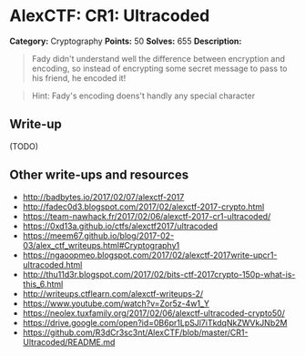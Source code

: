 # AlexCTF: CR1: Ultracoded

**Category:** Cryptography
**Points:** 50
**Solves:** 655
**Description:**

> Fady didn't understand well the difference between encryption and encoding,
> so instead of encrypting some secret message to pass to his friend, he
> encoded it!

> Hint: Fady's encoding doens't handly any special character

## Write-up

(TODO)

## Other write-ups and resources

 * http://badbytes.io/2017/02/07/alexctf-2017
 * http://fadec0d3.blogspot.com/2017/02/alexctf-2017-crypto.html
 * https://team-nawhack.fr/2017/02/06/alexctf-2017-cr1-ultracoded/
 * https://0xd13a.github.io/ctfs/alexctf2017/ultracoded
 * https://meem67.github.io/blog/2017-02-03/alex_ctf_writeups.html#Cryptography1
 * https://ngaoopmeo.blogspot.com/2017/02/alexctf-2017write-upcr1-ultracoded.html
 * http://thu11d3r.blogspot.com/2017/02/bits-ctf-2017crypto-150p-what-is-this_6.html
 * http://writeups.ctflearn.com/alexctf-writeups-2/
 * https://www.youtube.com/watch?v=Zor5z-4w1_Y
 * https://neolex.tuxfamily.org/2017/02/06/alexctf-ultracoded-crypto50/
 * https://drive.google.com/open?id=0B6pr1LpSJl7iTkdqNkZWVkJNb2M
 * https://github.com/R3dCr3sc3nt/AlexCTF/blob/master/CR1-Ultracoded/README.md
